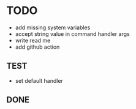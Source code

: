 # TODO
* add missing system variables
* accept string value in command handler args
* write read me
* add github action

## TEST
* set default handler


## DONE